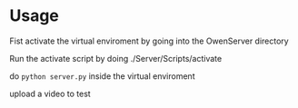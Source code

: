 # Usage

Fist activate the virtual enviroment by going into the OwenServer directory

Run the activate script by doing  ./Server/Scripts/activate

do `python server.py` inside the virtual enviroment

upload a video to test

